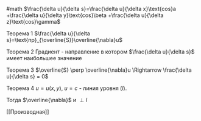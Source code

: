 #math 
$\frac{\delta u}{\delta s}=\frac{\delta u}{\delta x}\text{cos}a +\frac{\delta u}{\delta y}\text{cos}\beta +\frac{\delta u}{\delta z}\text{cos}\gamma$

Теорема 1
$\frac{\delta u}{\delta s}=\text{пр}_{\overline{S}}\overline{\nabla}u$

Теорема 2
Градиент - направление в котором $\frac{\delta u}{\delta s}$ имеет наибольшее значение

Теорема 3
$\overline{S} \perp \overline{\nabla}u \Rightarrow \frac{\delta u}{\delta s} = 0$

Теорема 4
$u = u(x, y)$, $u=c$ - линия уровня $(l)$.

Тогда $\overline{\nabla}$ и $\perp l$



[[Производная]]